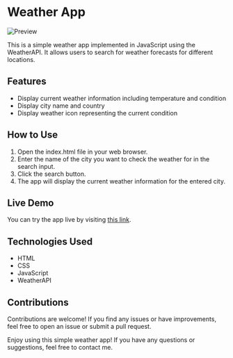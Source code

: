 # Weather App


![Preview](https://i.ibb.co/HY2Y6Yc/Weather-App.png)


This is a simple weather app implemented in JavaScript using the WeatherAPI. It allows users to search for weather forecasts for different locations.

## Features
- Display current weather information including temperature and condition
- Display city name and country
- Display weather icon representing the current condition

## How to Use
1. Open the index.html file in your web browser.
2. Enter the name of the city you want to check the weather for in the search input.
3. Click the search button.
4. The app will display the current weather information for the entered city.

## Live Demo
You can try the app live by visiting [this link](https://facutello.github.io/weatherApp/).

## Technologies Used
- HTML
- CSS
- JavaScript
- WeatherAPI

## Contributions
Contributions are welcome! If you find any issues or have improvements, feel free to open an issue or submit a pull request.

Enjoy using this simple weather app! If you have any questions or suggestions, feel free to contact me.